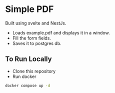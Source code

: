 # Simple PDF

Built using svelte and NestJs.

- Loads example.pdf and displays it in a window.
- Fill the form fields.
- Saves it to postgres db.

## To Run Locally

- Clone this repository
- Run docker

```bash
docker compose up -d
```
